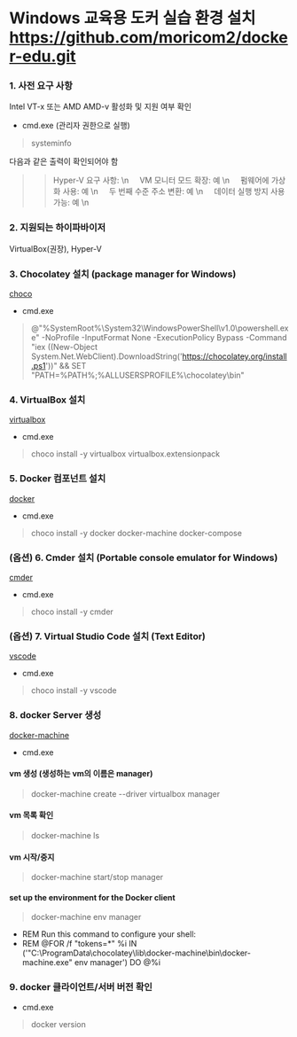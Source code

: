 Windows 교육용 도커 실습 환경 설치
https://github.com/moricom2/docker-edu.git
=====================

### 1. 사전 요구 사항
Intel VT-x 또는 AMD AMD-v 활성화 및 지원 여부 확인

- cmd.exe (관리자 권한으로 실행)
> systeminfo  

다음과 같은 출력이 확인되어야 함  

>> Hyper-V 요구 사항: \n
>> &nbsp;&nbsp;&nbsp;&nbsp;VM 모니터 모드 확장: 예 \n
>> &nbsp;&nbsp;&nbsp;&nbsp;펌웨어에 가상화 사용: 예 \n
>> &nbsp;&nbsp;&nbsp;&nbsp;두 번째 수준 주소 변환: 예 \n
>> &nbsp;&nbsp;&nbsp;&nbsp;데이터 실행 방지 사용 가능: 예 \n

### 2. 지원되는 하이파바이저
VirtualBox(권장), Hyper-V

### 3. Chocolatey 설치 (package manager for Windows)
[choco](https://chocolatey.org/)

- cmd.exe 
> @"%SystemRoot%\System32\WindowsPowerShell\v1.0\powershell.exe" -NoProfile -InputFormat None -ExecutionPolicy Bypass -Command "iex ((New-Object System.Net.WebClient).DownloadString('https://chocolatey.org/install.ps1'))" && SET "PATH=%PATH%;%ALLUSERSPROFILE%\chocolatey\bin"

### 4. VirtualBox 설치
[virtualbox](https://www.virtualbox.org/)
- cmd.exe
> choco install -y virtualbox virtualbox.extensionpack

### 5. Docker 컴포넌트 설치
[docker](https://www.docker.com/)
- cmd.exe
> choco install -y docker docker-machine docker-compose


### (옵션) 6. Cmder 설치 (Portable console emulator for Windows)
[cmder](https://cmder.net/)
- cmd.exe
> choco install -y cmder


### (옵션) 7. Virtual Studio Code 설치 (Text Editor)
[vscode](https://code.visualstudio.com)
- cmd.exe
> choco install -y vscode

### 8. docker Server 생성
[docker-machine](https://docs.docker.com/machine/reference/)
- cmd.exe
#### vm 생성 (생성하는 vm의 이름은 manager)
> docker-machine create --driver virtualbox manager
#### vm 목록 확인
> docker-machine ls
#### vm 시작/중지
> docker-machine start/stop manager
#### set up the environment for the Docker client
> docker-machine env manager
- REM Run this command to configure your shell:
- REM     @FOR /f "tokens=*" %i IN ('"C:\ProgramData\chocolatey\lib\docker-machine\bin\docker-machine.exe" env manager') DO @%i

### 9. docker 클라이언트/서버 버전 확인
- cmd.exe
> docker version

